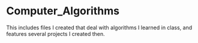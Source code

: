 # Computer_Algorithms
This includes files I created that deal with algorithms I learned in class, and features several projects I created then.
